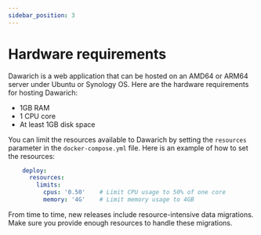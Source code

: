 ```yaml
---
sidebar_position: 3
---
```


# Hardware requirements

Dawarich is a web application that can be hosted on an AMD64 or ARM64 server under Ubuntu or Synology OS. Here are the hardware requirements for hosting Dawarich:

- 1GB RAM
- 1 CPU core
- At least 1GB disk space

You can limit the resources available to Dawarich by setting the `resources` parameter in the `docker-compose.yml` file. Here is an example of how to set the resources:

```yaml
    deploy:
      resources:
        limits:
          cpus: '0.50'    # Limit CPU usage to 50% of one core
          memory: '4G'    # Limit memory usage to 4GB
```

From time to time, new releases include resource-intensive data migrations. Make sure you provide enough resources to handle these migrations.
